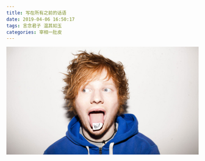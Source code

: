 ```yaml
---
title: 写在所有之前的话语
date: 2019-04-06 16:50:17
tags: 言念君子 温其如玉
categories: 宰相一肚皮
---
```


![](写在所有之前的话语\ed.jpg)

